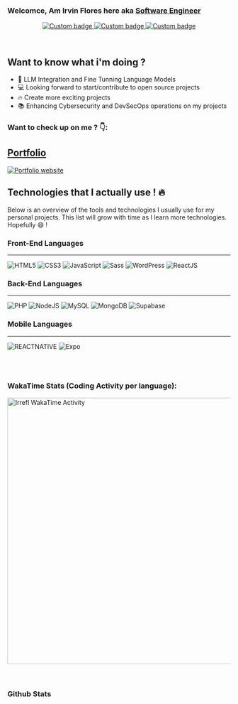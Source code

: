 ### Welcomce, Am Irvin Flores here aka [Software Engineer][website]

<p align="center">
  <a href="https://github.com/irrefl" alt="GitHub Link">
      <img alt="Custom badge" src="https://img.shields.io/static/v1?message=GITHUB&label=&logo=GITHUB&style=for-the-badge&color=161B22">
  </a>
  <a href="https://www.linkedin.com/in/irrefl/" alt="LinkedIn Link">
    <img alt="Custom badge" src="https://img.shields.io/static/v1?message=LINKEDIN&label=&logo=LINKEDIN&style=for-the-badge&color=0A66C2">
  </a>
  <a href="mailto:ariel.reyes.flores@gmail.com" alt="Mail Link">
    <img alt="Custom badge" src="https://img.shields.io/static/v1?message=Contact Me&label=&logo=gmail&logoColor=FFFFFF&style=for-the-badge&color=EA4335">
  </a>
</p>
<br />

## Want to know what i'm doing ?

- 🚧 LLM Integration and Fine Tunning Language Models
- 💻 Looking forward to start/contribute to open source projects
- 🔥 Create more exciting projects
- 📚 Enhancing Cybersecurity and DevSecOps operations on my projects

### Want to check up on me ? 👇:

## [Portfolio][website]

<a href="https://irrefl.github.io/cv" target="_blank">
  <img alt="Portfolio website" src="" />
</a>

<br>

## Technologies that I actually use ! 🔥

Below is an overview of the tools and technologies I usually use for my personal projects. This list will grow with time as I learn more technologies. Hopefully 😄 !

### Front-End Languages

---

![HTML5](https://img.shields.io/badge/HTML5-black?style=for-the-badge&logo=html5&color=ffffff) ![CSS3](https://img.shields.io/badge/CSS3-black?style=for-the-badge&logo=css3&logoColor=2bcbba&color=ffffff) ![JavaScript](https://img.shields.io/badge/JavaScript-black?style=for-the-badge&logo=javascript&color=ffffff) ![Sass](https://img.shields.io/badge/Sass-black?style=for-the-badge&logo=sass&logoColor=2bcbba&color=ffffff) ![WordPress](https://img.shields.io/badge/WordPress-black?style=for-the-badge&logo=wordpress&logoColor=2bcbba&color=ffffff) ![ReactJS](https://img.shields.io/badge/ReactJS-black?style=for-the-badge&logo=react&color=ffffff)

### Back-End Languages

---

![PHP](https://img.shields.io/badge/PHP-black?style=for-the-badge&logo=php&color=ffffff) ![NodeJS](https://img.shields.io/badge/-NodeJS-black?style=for-the-badge&logo=nodedotjs&color=ffffff) ![MySQL](https://img.shields.io/badge/-MySQL-black?style=for-the-badge&logo=mysql&color=ffffff) ![MongoDB](https://img.shields.io/badge/MongoDB-black?style=for-the-badge&logo=mongodb&logoColor=eb3b5a&color=ffffff) ![Supabase](https://img.shields.io/badge/Supabase-black?style=for-the-badge&logo=supabase&logoColor=eb3b5a&color=ffffff)

### Mobile Languages

---

![REACTNATIVE](https://img.shields.io/badge/ReactNative-black?style=for-the-badge&logo=react&color=ffffff) ![Expo](https://img.shields.io/badge/-EXPO-black?style=for-the-badge&logo=expo&color=ffffff)

<br />
<br />

### WakaTime Stats (Coding Activity per language):

<div>
        <img width="600px" src="https://wakatime.com/badge/user/018d3347-442e-45ad-bd01-0e05d596d7d4/project/018d334c-3942-47fd-9b00-f0bc8d3225c2.svg" alt="Irrefl WakaTime Activity"/>
</div>

<br />
<br />

### Github Stats


[website]: https://irrefl.github.io/cv
